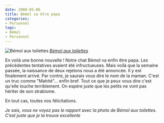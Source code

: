 ```yaml
---
date: 2008-05-06
title: Bémol va être papa
categories:
- Personnel
tags:
- Bémol
- Personnel
---
```

<img src="https://farm4.static.flickr.com/3122/2313332831_68bfa72b5a.jpg" alt="Bémol aux toilettes" />
<em><a title="photo sharing" href="https://www.flickr.com/photos/alienlebarge/2313332831/">Bémol aux toilettes</a></em>

En voilà une bonne nouvelle ! Notre chat Bémol va enfin être papa. Les précédentes tentatives avaient été infructueuses. Mais voilà que la semaine passée, la naissance de deux rejetons nous a été annoncée. Il y est finalement arrivé. Par contre, je saurais vous dire le nom de la maman. C'est un truc comme "Mahité"... enfin bref. Tout ce que je peux vous dire c'est qu'elle louche terriblement. On espère juste que les petits ne vont pas hériter de son strabisme.

En tout cas, toutes nos félicitations. 

<em>Je sais, vous ne voyez pas le rapport avec la photo de Bémol aux toilettes. C’est juste que je la trouve excellente</em>

